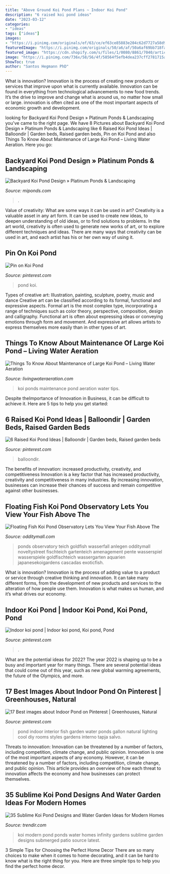 ```yaml
---
title: "Above Ground Koi Pond Plans ~ Indoor Koi Pond"
description: "6 raised koi pond ideas"
date: "2023-03-12"
categories:
- "ideas"
tags: ["ideas"]
images:
- "https://i.pinimg.com/originals/ef/63/ce/ef63ce85883e204c62d7727a58d9dd5b.jpg"
featuredImage: "https://i.pinimg.com/originals/50/a6/af/50a6af69bb718fa07932b96beeb94794.png"
featured_image: "https://cdn.shopify.com/s/files/1/0080/8861/7040/articles/11_1024x1024.jpg?v=1575367408"
image: "https://i.pinimg.com/736x/58/56/4f/58564f5efb4dea237cff2781715a920a.jpg"
ShowToc: true
author: "Santos Hegmann PhD"
---
```



What is innovation?
Innovation is the process of creating new products or services that improve upon what is currently available. Innovation can be found in everything from technological advancements to new food trends. It’s the drive to improve and change what is around us, no matter how small or large. innovation is often cited as one of the most important aspects of economic growth and development.

	

		
looking for Backyard Koi Pond Design » Platinum Ponds &amp; Landscaping you've came to the right page. We have 8 Pictures about Backyard Koi Pond Design » Platinum Ponds &amp; Landscaping like 6 Raised Koi Pond Ideas | Balloondir | Garden beds, Raised garden beds, Pin on Koi Pond and also Things To Know About Maintenance of Large Koi Pond – Living Water Aeration. Here you go:
		
    
## Backyard Koi Pond Design » Platinum Ponds &amp; Landscaping

<img loading=lazy src="https://miponds.com/wp-content/uploads/2018/07/backyard-koi-pond-01.jpg" onerror="this.onerror=null;this.src='https://tse4.mm.bing.net/th?id=OIP.UZjsqhgqxdUXFqAEz8t6BQHaFj&amp;pid=15.1';" alt="Backyard Koi Pond Design » Platinum Ponds &amp; Landscaping">

_Source: miponds.com_

>. 

	

Value of creativity: What are some ways it can be used in art?
Creativity is a valuable asset in any art form. It can be used to create new ideas, to deepen understanding of old ideas, or to find solutions to problems. In the art world, creativity is often used to generate new works of art, or to explore different techniques and ideas. There are many ways that creativity can be used in art, and each artist has his or her own way of using it.

    
## Pin On Koi Pond

<img loading=lazy src="https://i.pinimg.com/736x/58/56/4f/58564f5efb4dea237cff2781715a920a.jpg" onerror="this.onerror=null;this.src='https://tse1.mm.bing.net/th?id=OIP.BMdLQcA3eh5KZV_AMm6DbAAAAA&amp;pid=15.1';" alt="Pin on Koi Pond">

_Source: pinterest.com_

>pond koi. 

	

Types of creative art: Illustration, painting, sculpture, poetry, music and dance
Creative art can be classified according to its formal, functional and expressive aspects. Formal art is the most complex type, incorporating a range of techniques such as color theory, perspective, composition, design and calligraphy. Functional art is often about expressing ideas or conveying emotions through form and movement. And expressive art allows artists to express themselves more easily than in other types of art.

    
## Things To Know About Maintenance Of Large Koi Pond – Living Water Aeration

<img loading=lazy src="https://cdn.shopify.com/s/files/1/0080/8861/7040/articles/11_1024x1024.jpg?v=1575367408" onerror="this.onerror=null;this.src='https://tse3.mm.bing.net/th?id=OIP.uy0j1lVtSRrpnecFt4ifZwHaDt&amp;pid=15.1';" alt="Things To Know About Maintenance of Large Koi Pond – Living Water Aeration">

_Source: livingwateraeration.com_

>koi ponds maintenance pond aeration water tips. 

	

Despite theImportance of Innovation in Business, it can be difficult to achieve it. Here are 5 tips to help you get started: 

    
## 6 Raised Koi Pond Ideas | Balloondir | Garden Beds, Raised Garden Beds

<img loading=lazy src="https://i.pinimg.com/originals/50/a6/af/50a6af69bb718fa07932b96beeb94794.png" onerror="this.onerror=null;this.src='https://tse3.mm.bing.net/th?id=OIP.qUre7LAHsntp3cDXpslaoQHaJ3&amp;pid=15.1';" alt="6 Raised Koi Pond Ideas | Balloondir | Garden beds, Raised garden beds">

_Source: pinterest.com_

>balloondir. 

	

The benefits of innovation: increased productivity, creativity, and competitiveness
Innovation is a key factor that has increased productivity, creativity and competitiveness in many industries. By increasing innovation, businesses can increase their chances of success and remain competitive against other businesses.

    
## Floating Fish Koi Pond Observatory Lets You View Your Fish Above The

<img loading=lazy src="http://odditymall.com/includes/content/floating-fish-koi-pond-observatory-lets-you-view-your-fish-above-the-water-line-0.jpg" onerror="this.onerror=null;this.src='https://tse3.mm.bing.net/th?id=OIP.4-sVdpIK1jdvJ2_vwC1rzAHaGj&amp;pid=15.1';" alt="Floating Fish Koi Pond Observatory Lets You View Your Fish Above The">

_Source: odditymall.com_

>ponds observatory teich goldfish wasserfall anlegen odditymall noveltystreet fischteich gartenteich amenagement pente wasserspiel wasserspiele goldfischteich wassergarten aquarien japanesekoigardens cascadas exoticfish. 

	

What is innovation?
Innovation is the process of adding value to a product or service through creative thinking and innovation. It can take many different forms, from the development of new products and services to the alteration of how people use them. Innovation is what makes us human, and it’s what drives our economy.

    
## Indoor Koi Pond | Indoor Koi Pond, Koi Pond, Pond

<img loading=lazy src="https://i.pinimg.com/originals/ef/63/ce/ef63ce85883e204c62d7727a58d9dd5b.jpg" onerror="this.onerror=null;this.src='https://tse3.mm.bing.net/th?id=OIP.f2jMZ-Kg6Hn5z1fJ_skWhQHaFj&amp;pid=15.1';" alt="Indoor koi pond | Indoor koi pond, Koi pond, Pond">

_Source: pinterest.com_

>. 

	

What are the potential ideas for 2022?
The year 2022 is shaping up to be a busy and important year for many things. There are several potential ideas that could come out of this year, such as new global warming agreements, the future of the Olympics, and more.

    
## 17 Best Images About Indoor Pond On Pinterest | Greenhouses, Natural

<img loading=lazy src="https://s-media-cache-ak0.pinimg.com/736x/14/fc/13/14fc13efee38f43ca42750113dbcdc4e.jpg" onerror="this.onerror=null;this.src='https://tse1.mm.bing.net/th?id=OIP.n2NQkIpQgIv4K2DGPH7lLwHaFi&amp;pid=15.1';" alt="17 Best images about Indoor Pond on Pinterest | Greenhouses, Natural">

_Source: pinterest.com_

>pond indoor interior fish garden water ponds gallon natural lighting cool diy rooms styles gardens interno tapja salvo. 

	

Threats to innovation: Innovation can be threatened by a number of factors, including competition, climate change, and public opinion.
Innovation is one of the most important aspects of any economy. However, it can be threatened by a number of factors, including competition, climate change, and public opinion. This article provides an overview of how each threat to innovation affects the economy and how businesses can protect themselves.

    
## 35 Sublime Koi Pond Designs And Water Garden Ideas For Modern Homes

<img loading=lazy src="http://cdn.trendir.com/wp-content/uploads/old/interiors/2016/02/14/koi-ponds-and-water-gardens-for-modern-homes-9a.jpg" onerror="this.onerror=null;this.src='https://tse2.mm.bing.net/th?id=OIP.d3oQP9Tqa0El0Sxtiert0QHaFj&amp;pid=15.1';" alt="35 Sublime Koi Pond Designs and Water Garden Ideas for Modern Homes">

_Source: trendir.com_

>koi modern pond ponds water homes infinity gardens sublime garden designs submerged patio source latest. 

	

3 Simple Tips for Choosing the Perfect Home Decor
There are so many choices to make when it comes to home decorating, and it can be hard to know what is the right thing for you. Here are three simple tips to help you find the perfect home decor.

